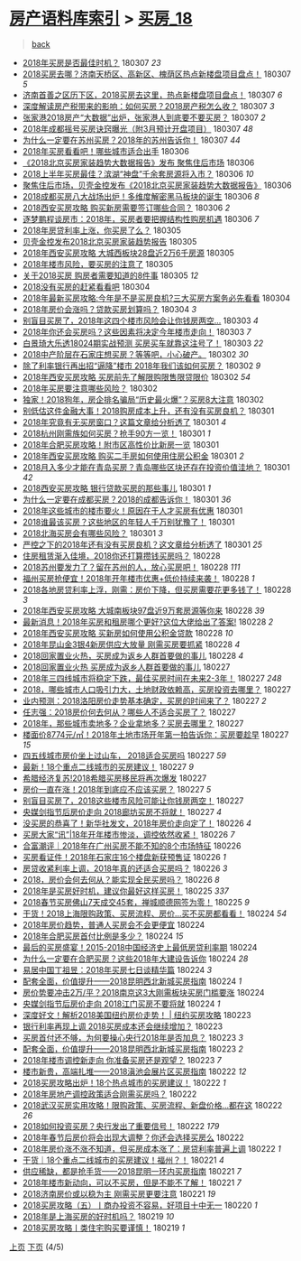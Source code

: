 [房产语料库索引](../../README.md)  > [买房_18](买房_18.md)
====
> [back](../README.md)

- [2018年买房是否最佳时机？](http://jkwz.applinzi.com/ittc/7077879369421030411.html#2018%E5%B9%B4%E4%B9%B0%E6%88%BF%E6%98%AF%E5%90%A6%E6%9C%80%E4%BD%B3%E6%97%B6%E6%9C%BA%EF%BC%9F) 180307 *23* 
- [2018买房去哪？济南天桥区、高新区、槐荫区热点新楼盘项目盘点！](http://jkwz.applinzi.com/ittc/7077867932363523078.html#2018%E4%B9%B0%E6%88%BF%E5%8E%BB%E5%93%AA%EF%BC%9F%E6%B5%8E%E5%8D%97%E5%A4%A9%E6%A1%A5%E5%8C%BA%E3%80%81%E9%AB%98%E6%96%B0%E5%8C%BA%E3%80%81%E6%A7%90%E8%8D%AB%E5%8C%BA%E7%83%AD%E7%82%B9%E6%96%B0%E6%A5%BC%E7%9B%98%E9%A1%B9%E7%9B%AE%E7%9B%98%E7%82%B9%EF%BC%81) 180307 *5* 
- [济南首善之区历下区，2018买房去这里，热点新楼盘项目盘点！](http://jkwz.applinzi.com/ittc/7077860208384934919.html#%E6%B5%8E%E5%8D%97%E9%A6%96%E5%96%84%E4%B9%8B%E5%8C%BA%E5%8E%86%E4%B8%8B%E5%8C%BA%EF%BC%8C2018%E4%B9%B0%E6%88%BF%E5%8E%BB%E8%BF%99%E9%87%8C%EF%BC%8C%E7%83%AD%E7%82%B9%E6%96%B0%E6%A5%BC%E7%9B%98%E9%A1%B9%E7%9B%AE%E7%9B%98%E7%82%B9%EF%BC%81) 180307 *6* 
- [深度解读房产税带来的影响：如何买房？2018房产税怎么收？](http://jkwz.applinzi.com/ittc/7077754504064009232.html#%E6%B7%B1%E5%BA%A6%E8%A7%A3%E8%AF%BB%E6%88%BF%E4%BA%A7%E7%A8%8E%E5%B8%A6%E6%9D%A5%E7%9A%84%E5%BD%B1%E5%93%8D%EF%BC%9A%E5%A6%82%E4%BD%95%E4%B9%B0%E6%88%BF%EF%BC%9F2018%E6%88%BF%E4%BA%A7%E7%A8%8E%E6%80%8E%E4%B9%88%E6%94%B6%EF%BC%9F) 180307 *3* 
- [张家港2018房产“大数据”出炉，张家港人到底要不要买房？](http://jkwz.applinzi.com/ittc/7077690940804580368.html#%E5%BC%A0%E5%AE%B6%E6%B8%AF2018%E6%88%BF%E4%BA%A7%E2%80%9C%E5%A4%A7%E6%95%B0%E6%8D%AE%E2%80%9D%E5%87%BA%E7%82%89%EF%BC%8C%E5%BC%A0%E5%AE%B6%E6%B8%AF%E4%BA%BA%E5%88%B0%E5%BA%95%E8%A6%81%E4%B8%8D%E8%A6%81%E4%B9%B0%E6%88%BF%EF%BC%9F) 180307 *2* 
- [2018年成都摇号买房诀窍曝光（附3月预计开盘项目）](http://jkwz.applinzi.com/ittc/7077656185006457863.html#2018%E5%B9%B4%E6%88%90%E9%83%BD%E6%91%87%E5%8F%B7%E4%B9%B0%E6%88%BF%E8%AF%80%E7%AA%8D%E6%9B%9D%E5%85%89%EF%BC%88%E9%99%843%E6%9C%88%E9%A2%84%E8%AE%A1%E5%BC%80%E7%9B%98%E9%A1%B9%E7%9B%AE%EF%BC%89) 180307 *48* 
- [为什么一定要在苏州买房？2018年的苏州告诉你！](http://jkwz.applinzi.com/ittc/7077680159048336391.html#%E4%B8%BA%E4%BB%80%E4%B9%88%E4%B8%80%E5%AE%9A%E8%A6%81%E5%9C%A8%E8%8B%8F%E5%B7%9E%E4%B9%B0%E6%88%BF%EF%BC%9F2018%E5%B9%B4%E7%9A%84%E8%8B%8F%E5%B7%9E%E5%91%8A%E8%AF%89%E4%BD%A0%EF%BC%81) 180307 *44* 
- [2018年买房看看吧！哪些城市适合出手](http://jkwz.applinzi.com/ittc/7077434196291486727.html#2018%E5%B9%B4%E4%B9%B0%E6%88%BF%E7%9C%8B%E7%9C%8B%E5%90%A7%EF%BC%81%E5%93%AA%E4%BA%9B%E5%9F%8E%E5%B8%82%E9%80%82%E5%90%88%E5%87%BA%E6%89%8B) 180306  
- [《2018北京买房家装趋势大数据报告》发布 聚焦住后市场](http://jkwz.applinzi.com/ittc/7077419083631166474.html#%E3%80%8A2018%E5%8C%97%E4%BA%AC%E4%B9%B0%E6%88%BF%E5%AE%B6%E8%A3%85%E8%B6%8B%E5%8A%BF%E5%A4%A7%E6%95%B0%E6%8D%AE%E6%8A%A5%E5%91%8A%E3%80%8B%E5%8F%91%E5%B8%83+%E8%81%9A%E7%84%A6%E4%BD%8F%E5%90%8E%E5%B8%82%E5%9C%BA) 180306  
- [2018上半年买房最佳？滨湖“神盘”千余套房源将入市？](http://jkwz.applinzi.com/ittc/7077386057064907782.html#2018%E4%B8%8A%E5%8D%8A%E5%B9%B4%E4%B9%B0%E6%88%BF%E6%9C%80%E4%BD%B3%EF%BC%9F%E6%BB%A8%E6%B9%96%E2%80%9C%E7%A5%9E%E7%9B%98%E2%80%9D%E5%8D%83%E4%BD%99%E5%A5%97%E6%88%BF%E6%BA%90%E5%B0%86%E5%85%A5%E5%B8%82%EF%BC%9F) 180306 *10* 
- [聚焦住后市场，贝壳金控发布《2018北京买房家装趋势大数据报告》](http://jkwz.applinzi.com/ittc/7077337062489719818.html#%E8%81%9A%E7%84%A6%E4%BD%8F%E5%90%8E%E5%B8%82%E5%9C%BA%EF%BC%8C%E8%B4%9D%E5%A3%B3%E9%87%91%E6%8E%A7%E5%8F%91%E5%B8%83%E3%80%8A2018%E5%8C%97%E4%BA%AC%E4%B9%B0%E6%88%BF%E5%AE%B6%E8%A3%85%E8%B6%8B%E5%8A%BF%E5%A4%A7%E6%95%B0%E6%8D%AE%E6%8A%A5%E5%91%8A%E3%80%8B) 180306  
- [2018成都买房八大战场出炉！多维度解密黑马板块的诞生](http://jkwz.applinzi.com/ittc/7077309952106693642.html#2018%E6%88%90%E9%83%BD%E4%B9%B0%E6%88%BF%E5%85%AB%E5%A4%A7%E6%88%98%E5%9C%BA%E5%87%BA%E7%82%89%EF%BC%81%E5%A4%9A%E7%BB%B4%E5%BA%A6%E8%A7%A3%E5%AF%86%E9%BB%91%E9%A9%AC%E6%9D%BF%E5%9D%97%E7%9A%84%E8%AF%9E%E7%94%9F) 180306 *8* 
- [2018西安买房攻略 购买新房需要签订哪些合同？](http://jkwz.applinzi.com/ittc/7077298386590237707.html#2018%E8%A5%BF%E5%AE%89%E4%B9%B0%E6%88%BF%E6%94%BB%E7%95%A5+%E8%B4%AD%E4%B9%B0%E6%96%B0%E6%88%BF%E9%9C%80%E8%A6%81%E7%AD%BE%E8%AE%A2%E5%93%AA%E4%BA%9B%E5%90%88%E5%90%8C%EF%BC%9F) 180306 *2* 
- [逐梦鹏程谈房市：2018年，买房者要把握结构性购房机遇](http://jkwz.applinzi.com/ittc/7077117857001636875.html#%E9%80%90%E6%A2%A6%E9%B9%8F%E7%A8%8B%E8%B0%88%E6%88%BF%E5%B8%82%EF%BC%9A2018%E5%B9%B4%EF%BC%8C%E4%B9%B0%E6%88%BF%E8%80%85%E8%A6%81%E6%8A%8A%E6%8F%A1%E7%BB%93%E6%9E%84%E6%80%A7%E8%B4%AD%E6%88%BF%E6%9C%BA%E9%81%87) 180306 *7* 
- [2018年房贷利率上涨，你买房了么？](http://jkwz.applinzi.com/ittc/7077126211920987142.html#2018%E5%B9%B4%E6%88%BF%E8%B4%B7%E5%88%A9%E7%8E%87%E4%B8%8A%E6%B6%A8%EF%BC%8C%E4%BD%A0%E4%B9%B0%E6%88%BF%E4%BA%86%E4%B9%88%EF%BC%9F) 180305  
- [贝壳金控发布2018北京买房家装趋势报告](http://jkwz.applinzi.com/ittc/7077084030581605386.html#%E8%B4%9D%E5%A3%B3%E9%87%91%E6%8E%A7%E5%8F%91%E5%B8%832018%E5%8C%97%E4%BA%AC%E4%B9%B0%E6%88%BF%E5%AE%B6%E8%A3%85%E8%B6%8B%E5%8A%BF%E6%8A%A5%E5%91%8A) 180305  
- [2018年西安买房攻略 大城西板块28盘近2万6千房源](http://jkwz.applinzi.com/ittc/7077046807316399114.html#2018%E5%B9%B4%E8%A5%BF%E5%AE%89%E4%B9%B0%E6%88%BF%E6%94%BB%E7%95%A5+%E5%A4%A7%E5%9F%8E%E8%A5%BF%E6%9D%BF%E5%9D%9728%E7%9B%98%E8%BF%912%E4%B8%876%E5%8D%83%E6%88%BF%E6%BA%90) 180305  
- [2018年楼市风险，要买房的注意了](http://jkwz.applinzi.com/ittc/7075538275307881482.html#2018%E5%B9%B4%E6%A5%BC%E5%B8%82%E9%A3%8E%E9%99%A9%EF%BC%8C%E8%A6%81%E4%B9%B0%E6%88%BF%E7%9A%84%E6%B3%A8%E6%84%8F%E4%BA%86) 180305  
- [关于2018买房 购房者需要知道的8件事](http://jkwz.applinzi.com/ittc/7076938968228955143.html#%E5%85%B3%E4%BA%8E2018%E4%B9%B0%E6%88%BF+%E8%B4%AD%E6%88%BF%E8%80%85%E9%9C%80%E8%A6%81%E7%9F%A5%E9%81%93%E7%9A%848%E4%BB%B6%E4%BA%8B) 180305 *12* 
- [2018没有买房的赶紧看看吧](http://jkwz.applinzi.com/ittc/7076607624949007376.html#2018%E6%B2%A1%E6%9C%89%E4%B9%B0%E6%88%BF%E7%9A%84%E8%B5%B6%E7%B4%A7%E7%9C%8B%E7%9C%8B%E5%90%A7) 180304  
- [2018年最新买房攻略:今年是不是买房良机?三大买房方案务必先看看](http://jkwz.applinzi.com/ittc/7076537161505833990.html#2018%E5%B9%B4%E6%9C%80%E6%96%B0%E4%B9%B0%E6%88%BF%E6%94%BB%E7%95%A5%3A%E4%BB%8A%E5%B9%B4%E6%98%AF%E4%B8%8D%E6%98%AF%E4%B9%B0%E6%88%BF%E8%89%AF%E6%9C%BA%3F%E4%B8%89%E5%A4%A7%E4%B9%B0%E6%88%BF%E6%96%B9%E6%A1%88%E5%8A%A1%E5%BF%85%E5%85%88%E7%9C%8B%E7%9C%8B) 180304  
- [2018年房价会涨吗？贷款买房划算吗？](http://jkwz.applinzi.com/ittc/7076368408855970827.html#2018%E5%B9%B4%E6%88%BF%E4%BB%B7%E4%BC%9A%E6%B6%A8%E5%90%97%EF%BC%9F%E8%B4%B7%E6%AC%BE%E4%B9%B0%E6%88%BF%E5%88%92%E7%AE%97%E5%90%97%EF%BC%9F) 180304 *3* 
- [别盲目买房了，2018年这四个楼市风险会让你钱房两空…](http://jkwz.applinzi.com/ittc/7076368335174632465.html#%E5%88%AB%E7%9B%B2%E7%9B%AE%E4%B9%B0%E6%88%BF%E4%BA%86%EF%BC%8C2018%E5%B9%B4%E8%BF%99%E5%9B%9B%E4%B8%AA%E6%A5%BC%E5%B8%82%E9%A3%8E%E9%99%A9%E4%BC%9A%E8%AE%A9%E4%BD%A0%E9%92%B1%E6%88%BF%E4%B8%A4%E7%A9%BA%E2%80%A6) 180303 *4* 
- [2018年你还会买房吗？这些因素将决定今年楼市走向！](http://jkwz.applinzi.com/ittc/7076200100944938001.html#2018%E5%B9%B4%E4%BD%A0%E8%BF%98%E4%BC%9A%E4%B9%B0%E6%88%BF%E5%90%97%EF%BC%9F%E8%BF%99%E4%BA%9B%E5%9B%A0%E7%B4%A0%E5%B0%86%E5%86%B3%E5%AE%9A%E4%BB%8A%E5%B9%B4%E6%A5%BC%E5%B8%82%E8%B5%B0%E5%90%91%EF%BC%81) 180303 *7* 
- [白景琦大乐透18024期实战预测 买房买车就靠这注号了！](http://jkwz.applinzi.com/ittc/7075885856026264587.html#%E7%99%BD%E6%99%AF%E7%90%A6%E5%A4%A7%E4%B9%90%E9%80%8F18024%E6%9C%9F%E5%AE%9E%E6%88%98%E9%A2%84%E6%B5%8B+%E4%B9%B0%E6%88%BF%E4%B9%B0%E8%BD%A6%E5%B0%B1%E9%9D%A0%E8%BF%99%E6%B3%A8%E5%8F%B7%E4%BA%86%EF%BC%81) 180303 *22* 
- [2018中产阶层在石家庄想买房？等等吧，小心破产。](http://jkwz.applinzi.com/ittc/7075847961949242379.html#2018%E4%B8%AD%E4%BA%A7%E9%98%B6%E5%B1%82%E5%9C%A8%E7%9F%B3%E5%AE%B6%E5%BA%84%E6%83%B3%E4%B9%B0%E6%88%BF%EF%BC%9F%E7%AD%89%E7%AD%89%E5%90%A7%EF%BC%8C%E5%B0%8F%E5%BF%83%E7%A0%B4%E4%BA%A7%E3%80%82) 180302 *30* 
- [除了利率银行再出招“逼降”楼市 2018年我们该如何买房？](http://jkwz.applinzi.com/ittc/7075932972761220113.html#%E9%99%A4%E4%BA%86%E5%88%A9%E7%8E%87%E9%93%B6%E8%A1%8C%E5%86%8D%E5%87%BA%E6%8B%9B%E2%80%9C%E9%80%BC%E9%99%8D%E2%80%9D%E6%A5%BC%E5%B8%82+2018%E5%B9%B4%E6%88%91%E4%BB%AC%E8%AF%A5%E5%A6%82%E4%BD%95%E4%B9%B0%E6%88%BF%EF%BC%9F) 180302 *9* 
- [2018年西安买房攻略 买房前先了解限购限售限贷限价](http://jkwz.applinzi.com/ittc/7075930267690992647.html#2018%E5%B9%B4%E8%A5%BF%E5%AE%89%E4%B9%B0%E6%88%BF%E6%94%BB%E7%95%A5+%E4%B9%B0%E6%88%BF%E5%89%8D%E5%85%88%E4%BA%86%E8%A7%A3%E9%99%90%E8%B4%AD%E9%99%90%E5%94%AE%E9%99%90%E8%B4%B7%E9%99%90%E4%BB%B7) 180302 *54* 
- [2018年买房要注意哪些风险？](http://jkwz.applinzi.com/ittc/7075903963226702858.html#2018%E5%B9%B4%E4%B9%B0%E6%88%BF%E8%A6%81%E6%B3%A8%E6%84%8F%E5%93%AA%E4%BA%9B%E9%A3%8E%E9%99%A9%EF%BC%9F) 180302  
- [独家！2018狗年，房企排名骗局“历史最火爆”？买房8大注意](http://jkwz.applinzi.com/ittc/7075832516315710475.html#%E7%8B%AC%E5%AE%B6%EF%BC%812018%E7%8B%97%E5%B9%B4%EF%BC%8C%E6%88%BF%E4%BC%81%E6%8E%92%E5%90%8D%E9%AA%97%E5%B1%80%E2%80%9C%E5%8E%86%E5%8F%B2%E6%9C%80%E7%81%AB%E7%88%86%E2%80%9D%EF%BC%9F%E4%B9%B0%E6%88%BF8%E5%A4%A7%E6%B3%A8%E6%84%8F) 180302  
- [别低估这件金融大事！2018购房成本上升，还有没有买房良机？](http://jkwz.applinzi.com/ittc/7075594044879406096.html#%E5%88%AB%E4%BD%8E%E4%BC%B0%E8%BF%99%E4%BB%B6%E9%87%91%E8%9E%8D%E5%A4%A7%E4%BA%8B%EF%BC%812018%E8%B4%AD%E6%88%BF%E6%88%90%E6%9C%AC%E4%B8%8A%E5%8D%87%EF%BC%8C%E8%BF%98%E6%9C%89%E6%B2%A1%E6%9C%89%E4%B9%B0%E6%88%BF%E8%89%AF%E6%9C%BA%EF%BC%9F) 180301  
- [2018年究竟有无买房窗口？这篇文章给分析透了](http://jkwz.applinzi.com/ittc/7075558558097998855.html#2018%E5%B9%B4%E7%A9%B6%E7%AB%9F%E6%9C%89%E6%97%A0%E4%B9%B0%E6%88%BF%E7%AA%97%E5%8F%A3%EF%BC%9F%E8%BF%99%E7%AF%87%E6%96%87%E7%AB%A0%E7%BB%99%E5%88%86%E6%9E%90%E9%80%8F%E4%BA%86) 180301 *4* 
- [2018杭州刚需族如何买房？抢手90方一览！](http://jkwz.applinzi.com/ittc/7075554869270545419.html#2018%E6%9D%AD%E5%B7%9E%E5%88%9A%E9%9C%80%E6%97%8F%E5%A6%82%E4%BD%95%E4%B9%B0%E6%88%BF%EF%BC%9F%E6%8A%A2%E6%89%8B90%E6%96%B9%E4%B8%80%E8%A7%88%EF%BC%81) 180301 *1* 
- [2018年合肥买房攻略！附市区高性价比新房一览](http://jkwz.applinzi.com/ittc/7075552661388919824.html#2018%E5%B9%B4%E5%90%88%E8%82%A5%E4%B9%B0%E6%88%BF%E6%94%BB%E7%95%A5%EF%BC%81%E9%99%84%E5%B8%82%E5%8C%BA%E9%AB%98%E6%80%A7%E4%BB%B7%E6%AF%94%E6%96%B0%E6%88%BF%E4%B8%80%E8%A7%88) 180301  
- [2018年西安买房攻略 购买二手房如何使用住房公积金](http://jkwz.applinzi.com/ittc/7075551637697725446.html#2018%E5%B9%B4%E8%A5%BF%E5%AE%89%E4%B9%B0%E6%88%BF%E6%94%BB%E7%95%A5+%E8%B4%AD%E4%B9%B0%E4%BA%8C%E6%89%8B%E6%88%BF%E5%A6%82%E4%BD%95%E4%BD%BF%E7%94%A8%E4%BD%8F%E6%88%BF%E5%85%AC%E7%A7%AF%E9%87%91) 180301 *2* 
- [2018月入多少才能在青岛买房？青岛哪些区块还存在投资价值洼地？](http://jkwz.applinzi.com/ittc/7075248403921765392.html#2018%E6%9C%88%E5%85%A5%E5%A4%9A%E5%B0%91%E6%89%8D%E8%83%BD%E5%9C%A8%E9%9D%92%E5%B2%9B%E4%B9%B0%E6%88%BF%EF%BC%9F%E9%9D%92%E5%B2%9B%E5%93%AA%E4%BA%9B%E5%8C%BA%E5%9D%97%E8%BF%98%E5%AD%98%E5%9C%A8%E6%8A%95%E8%B5%84%E4%BB%B7%E5%80%BC%E6%B4%BC%E5%9C%B0%EF%BC%9F) 180301 *42* 
- [2018西安买房攻略 银行贷款买房的那些事儿](http://jkwz.applinzi.com/ittc/7075523008754353162.html#2018%E8%A5%BF%E5%AE%89%E4%B9%B0%E6%88%BF%E6%94%BB%E7%95%A5+%E9%93%B6%E8%A1%8C%E8%B4%B7%E6%AC%BE%E4%B9%B0%E6%88%BF%E7%9A%84%E9%82%A3%E4%BA%9B%E4%BA%8B%E5%84%BF) 180301 *1* 
- [为什么一定要在成都买房？2018的成都告诉你！](http://jkwz.applinzi.com/ittc/7075517497208210449.html#%E4%B8%BA%E4%BB%80%E4%B9%88%E4%B8%80%E5%AE%9A%E8%A6%81%E5%9C%A8%E6%88%90%E9%83%BD%E4%B9%B0%E6%88%BF%EF%BC%9F2018%E7%9A%84%E6%88%90%E9%83%BD%E5%91%8A%E8%AF%89%E4%BD%A0%EF%BC%81) 180301 *36* 
- [2018年这些城市的楼市要火！原因在于人才买房有优惠](http://jkwz.applinzi.com/ittc/7075464180931232778.html#2018%E5%B9%B4%E8%BF%99%E4%BA%9B%E5%9F%8E%E5%B8%82%E7%9A%84%E6%A5%BC%E5%B8%82%E8%A6%81%E7%81%AB%EF%BC%81%E5%8E%9F%E5%9B%A0%E5%9C%A8%E4%BA%8E%E4%BA%BA%E6%89%8D%E4%B9%B0%E6%88%BF%E6%9C%89%E4%BC%98%E6%83%A0) 180301  
- [2018谁最该买房？这些地区的年轻人千万别犹豫了！](http://jkwz.applinzi.com/ittc/7075458327402513418.html#2018%E8%B0%81%E6%9C%80%E8%AF%A5%E4%B9%B0%E6%88%BF%EF%BC%9F%E8%BF%99%E4%BA%9B%E5%9C%B0%E5%8C%BA%E7%9A%84%E5%B9%B4%E8%BD%BB%E4%BA%BA%E5%8D%83%E4%B8%87%E5%88%AB%E7%8A%B9%E8%B1%AB%E4%BA%86%EF%BC%81) 180301  
- [2018北海买房会有哪些风险？](http://jkwz.applinzi.com/ittc/7075456390267405328.html#2018%E5%8C%97%E6%B5%B7%E4%B9%B0%E6%88%BF%E4%BC%9A%E6%9C%89%E5%93%AA%E4%BA%9B%E9%A3%8E%E9%99%A9%EF%BC%9F) 180301 *3* 
- [严控之下的2018年还有没有买房良机？这文章给分析透了](http://jkwz.applinzi.com/ittc/7075155748890084359.html#%E4%B8%A5%E6%8E%A7%E4%B9%8B%E4%B8%8B%E7%9A%842018%E5%B9%B4%E8%BF%98%E6%9C%89%E6%B2%A1%E6%9C%89%E4%B9%B0%E6%88%BF%E8%89%AF%E6%9C%BA%EF%BC%9F%E8%BF%99%E6%96%87%E7%AB%A0%E7%BB%99%E5%88%86%E6%9E%90%E9%80%8F%E4%BA%86) 180301 *25* 
- [住房租赁渐入佳境，2018你还打算攒钱买房吗？](http://jkwz.applinzi.com/ittc/7072956257051083787.html#%E4%BD%8F%E6%88%BF%E7%A7%9F%E8%B5%81%E6%B8%90%E5%85%A5%E4%BD%B3%E5%A2%83%EF%BC%8C2018%E4%BD%A0%E8%BF%98%E6%89%93%E7%AE%97%E6%94%92%E9%92%B1%E4%B9%B0%E6%88%BF%E5%90%97%EF%BC%9F) 180228  
- [2018苏州要发力了？留在苏州的人，放心买房吧！](http://jkwz.applinzi.com/ittc/7075198854469518346.html#2018%E8%8B%8F%E5%B7%9E%E8%A6%81%E5%8F%91%E5%8A%9B%E4%BA%86%EF%BC%9F%E7%95%99%E5%9C%A8%E8%8B%8F%E5%B7%9E%E7%9A%84%E4%BA%BA%EF%BC%8C%E6%94%BE%E5%BF%83%E4%B9%B0%E6%88%BF%E5%90%A7%EF%BC%81) 180228 *111* 
- [福州买房抢便宜！2018年开年楼市优惠+低价持续来袭！](http://jkwz.applinzi.com/ittc/7075179560016806918.html#%E7%A6%8F%E5%B7%9E%E4%B9%B0%E6%88%BF%E6%8A%A2%E4%BE%BF%E5%AE%9C%EF%BC%812018%E5%B9%B4%E5%BC%80%E5%B9%B4%E6%A5%BC%E5%B8%82%E4%BC%98%E6%83%A0%2B%E4%BD%8E%E4%BB%B7%E6%8C%81%E7%BB%AD%E6%9D%A5%E8%A2%AD%EF%BC%81) 180228 *1* 
- [2018各地房贷利率上浮，刚需：房价下降，但买房需要花更多钱了！](http://jkwz.applinzi.com/ittc/7075097284037837840.html#2018%E5%90%84%E5%9C%B0%E6%88%BF%E8%B4%B7%E5%88%A9%E7%8E%87%E4%B8%8A%E6%B5%AE%EF%BC%8C%E5%88%9A%E9%9C%80%EF%BC%9A%E6%88%BF%E4%BB%B7%E4%B8%8B%E9%99%8D%EF%BC%8C%E4%BD%86%E4%B9%B0%E6%88%BF%E9%9C%80%E8%A6%81%E8%8A%B1%E6%9B%B4%E5%A4%9A%E9%92%B1%E4%BA%86%EF%BC%81) 180228 *3* 
- [2018年西安买房攻略 大城南板块97盘近9万套房源等你来](http://jkwz.applinzi.com/ittc/7075110996232635402.html#2018%E5%B9%B4%E8%A5%BF%E5%AE%89%E4%B9%B0%E6%88%BF%E6%94%BB%E7%95%A5+%E5%A4%A7%E5%9F%8E%E5%8D%97%E6%9D%BF%E5%9D%9797%E7%9B%98%E8%BF%919%E4%B8%87%E5%A5%97%E6%88%BF%E6%BA%90%E7%AD%89%E4%BD%A0%E6%9D%A5) 180228 *39* 
- [最新消息！2018年买房和租房哪个更好?这位大佬给出了答案!](http://jkwz.applinzi.com/ittc/7075073445903991824.html#%E6%9C%80%E6%96%B0%E6%B6%88%E6%81%AF%EF%BC%812018%E5%B9%B4%E4%B9%B0%E6%88%BF%E5%92%8C%E7%A7%9F%E6%88%BF%E5%93%AA%E4%B8%AA%E6%9B%B4%E5%A5%BD%3F%E8%BF%99%E4%BD%8D%E5%A4%A7%E4%BD%AC%E7%BB%99%E5%87%BA%E4%BA%86%E7%AD%94%E6%A1%88%21) 180228 *2* 
- [2018年西安买房攻略 买新房如何使用公积金贷款](http://jkwz.applinzi.com/ittc/7075058235830961162.html#2018%E5%B9%B4%E8%A5%BF%E5%AE%89%E4%B9%B0%E6%88%BF%E6%94%BB%E7%95%A5+%E4%B9%B0%E6%96%B0%E6%88%BF%E5%A6%82%E4%BD%95%E4%BD%BF%E7%94%A8%E5%85%AC%E7%A7%AF%E9%87%91%E8%B4%B7%E6%AC%BE) 180228 *10* 
- [2018年昆山金3银4新房供应大放量 刚需买房要抓紧](http://jkwz.applinzi.com/ittc/7075023532331631633.html#2018%E5%B9%B4%E6%98%86%E5%B1%B1%E9%87%913%E9%93%B64%E6%96%B0%E6%88%BF%E4%BE%9B%E5%BA%94%E5%A4%A7%E6%94%BE%E9%87%8F+%E5%88%9A%E9%9C%80%E4%B9%B0%E6%88%BF%E8%A6%81%E6%8A%93%E7%B4%A7) 180228 *4* 
- [2018回家置业火热，买房成为返乡人群首要做的事儿](http://jkwz.applinzi.com/ittc/7074935982682276870.html#2018%E5%9B%9E%E5%AE%B6%E7%BD%AE%E4%B8%9A%E7%81%AB%E7%83%AD%EF%BC%8C%E4%B9%B0%E6%88%BF%E6%88%90%E4%B8%BA%E8%BF%94%E4%B9%A1%E4%BA%BA%E7%BE%A4%E9%A6%96%E8%A6%81%E5%81%9A%E7%9A%84%E4%BA%8B%E5%84%BF) 180228 *4* 
- [2018回家置业火热 买房成为返乡人群首要做的事儿](http://jkwz.applinzi.com/ittc/7074879983241921547.html#2018%E5%9B%9E%E5%AE%B6%E7%BD%AE%E4%B8%9A%E7%81%AB%E7%83%AD+%E4%B9%B0%E6%88%BF%E6%88%90%E4%B8%BA%E8%BF%94%E4%B9%A1%E4%BA%BA%E7%BE%A4%E9%A6%96%E8%A6%81%E5%81%9A%E7%9A%84%E4%BA%8B%E5%84%BF) 180227  
- [2018年三四线城市将稳定下跌，最佳买房时间在未来2-3年！](http://jkwz.applinzi.com/ittc/7074799965056795664.html#2018%E5%B9%B4%E4%B8%89%E5%9B%9B%E7%BA%BF%E5%9F%8E%E5%B8%82%E5%B0%86%E7%A8%B3%E5%AE%9A%E4%B8%8B%E8%B7%8C%EF%BC%8C%E6%9C%80%E4%BD%B3%E4%B9%B0%E6%88%BF%E6%97%B6%E9%97%B4%E5%9C%A8%E6%9C%AA%E6%9D%A52-3%E5%B9%B4%EF%BC%81) 180227 *248* 
- [2018，哪些城市人口吸引力大，土地财政依赖高，买房投资去哪里？](http://jkwz.applinzi.com/ittc/7074832526676067335.html#2018%EF%BC%8C%E5%93%AA%E4%BA%9B%E5%9F%8E%E5%B8%82%E4%BA%BA%E5%8F%A3%E5%90%B8%E5%BC%95%E5%8A%9B%E5%A4%A7%EF%BC%8C%E5%9C%9F%E5%9C%B0%E8%B4%A2%E6%94%BF%E4%BE%9D%E8%B5%96%E9%AB%98%EF%BC%8C%E4%B9%B0%E6%88%BF%E6%8A%95%E8%B5%84%E5%8E%BB%E5%93%AA%E9%87%8C%EF%BC%9F) 180227  
- [业内预测：2018洛阳房价走势基本确定，买房的时间来了？](http://jkwz.applinzi.com/ittc/7074804852465337360.html#%E4%B8%9A%E5%86%85%E9%A2%84%E6%B5%8B%EF%BC%9A2018%E6%B4%9B%E9%98%B3%E6%88%BF%E4%BB%B7%E8%B5%B0%E5%8A%BF%E5%9F%BA%E6%9C%AC%E7%A1%AE%E5%AE%9A%EF%BC%8C%E4%B9%B0%E6%88%BF%E7%9A%84%E6%97%B6%E9%97%B4%E6%9D%A5%E4%BA%86%EF%BC%9F) 180227 *2* 
- [任志强：2018房价何去何从？哪些人不适合买房了？](http://jkwz.applinzi.com/ittc/7074793104924476427.html#%E4%BB%BB%E5%BF%97%E5%BC%BA%EF%BC%9A2018%E6%88%BF%E4%BB%B7%E4%BD%95%E5%8E%BB%E4%BD%95%E4%BB%8E%EF%BC%9F%E5%93%AA%E4%BA%9B%E4%BA%BA%E4%B8%8D%E9%80%82%E5%90%88%E4%B9%B0%E6%88%BF%E4%BA%86%EF%BC%9F) 180227  
- [2018年，那些城市卖地多？企业拿地多？买房去哪里？](http://jkwz.applinzi.com/ittc/7074790994359092235.html#2018%E5%B9%B4%EF%BC%8C%E9%82%A3%E4%BA%9B%E5%9F%8E%E5%B8%82%E5%8D%96%E5%9C%B0%E5%A4%9A%EF%BC%9F%E4%BC%81%E4%B8%9A%E6%8B%BF%E5%9C%B0%E5%A4%9A%EF%BC%9F%E4%B9%B0%E6%88%BF%E5%8E%BB%E5%93%AA%E9%87%8C%EF%BC%9F) 180227  
- [楼面价8774元/㎡！2018年土地市场开年第一拍告诉你：买房要趁早](http://jkwz.applinzi.com/ittc/7074786969936987142.html#%E6%A5%BC%E9%9D%A2%E4%BB%B78774%E5%85%83%2F%E3%8E%A1%EF%BC%812018%E5%B9%B4%E5%9C%9F%E5%9C%B0%E5%B8%82%E5%9C%BA%E5%BC%80%E5%B9%B4%E7%AC%AC%E4%B8%80%E6%8B%8D%E5%91%8A%E8%AF%89%E4%BD%A0%EF%BC%9A%E4%B9%B0%E6%88%BF%E8%A6%81%E8%B6%81%E6%97%A9) 180227 *15* 
- [四五线城市房价坐上过山车， 2018适合买房吗](http://jkwz.applinzi.com/ittc/7074775741487383568.html#%E5%9B%9B%E4%BA%94%E7%BA%BF%E5%9F%8E%E5%B8%82%E6%88%BF%E4%BB%B7%E5%9D%90%E4%B8%8A%E8%BF%87%E5%B1%B1%E8%BD%A6%EF%BC%8C+2018%E9%80%82%E5%90%88%E4%B9%B0%E6%88%BF%E5%90%97) 180227 *59* 
- [最新！18个重点二线城市的买房建议！](http://jkwz.applinzi.com/ittc/7074772743692485643.html#%E6%9C%80%E6%96%B0%EF%BC%8118%E4%B8%AA%E9%87%8D%E7%82%B9%E4%BA%8C%E7%BA%BF%E5%9F%8E%E5%B8%82%E7%9A%84%E4%B9%B0%E6%88%BF%E5%BB%BA%E8%AE%AE%EF%BC%81) 180227 *9* 
- [希腊经济复苏!2018希腊买房移民将再次爆发](http://jkwz.applinzi.com/ittc/7074758498397455370.html#%E5%B8%8C%E8%85%8A%E7%BB%8F%E6%B5%8E%E5%A4%8D%E8%8B%8F%212018%E5%B8%8C%E8%85%8A%E4%B9%B0%E6%88%BF%E7%A7%BB%E6%B0%91%E5%B0%86%E5%86%8D%E6%AC%A1%E7%88%86%E5%8F%91) 180227  
- [房价一直在涨！2018年到底应不应该买房？](http://jkwz.applinzi.com/ittc/7074694760898233351.html#%E6%88%BF%E4%BB%B7%E4%B8%80%E7%9B%B4%E5%9C%A8%E6%B6%A8%EF%BC%812018%E5%B9%B4%E5%88%B0%E5%BA%95%E5%BA%94%E4%B8%8D%E5%BA%94%E8%AF%A5%E4%B9%B0%E6%88%BF%EF%BC%9F) 180227 *5* 
- [别盲目买房了，2018这些楼市风险可能让你钱房两空！](http://jkwz.applinzi.com/ittc/7074682875792589840.html#%E5%88%AB%E7%9B%B2%E7%9B%AE%E4%B9%B0%E6%88%BF%E4%BA%86%EF%BC%8C2018%E8%BF%99%E4%BA%9B%E6%A5%BC%E5%B8%82%E9%A3%8E%E9%99%A9%E5%8F%AF%E8%83%BD%E8%AE%A9%E4%BD%A0%E9%92%B1%E6%88%BF%E4%B8%A4%E7%A9%BA%EF%BC%81) 180227  
- [央媒剑指节后房价走向 2018廊坊买房不将就！](http://jkwz.applinzi.com/ittc/7074591164043101200.html#%E5%A4%AE%E5%AA%92%E5%89%91%E6%8C%87%E8%8A%82%E5%90%8E%E6%88%BF%E4%BB%B7%E8%B5%B0%E5%90%91+2018%E5%BB%8A%E5%9D%8A%E4%B9%B0%E6%88%BF%E4%B8%8D%E5%B0%86%E5%B0%B1%EF%BC%81) 180227 *4* 
- [没买房的恭喜了！新华社发文，2018年房价走向定了！](http://jkwz.applinzi.com/ittc/7074442038915630096.html#%E6%B2%A1%E4%B9%B0%E6%88%BF%E7%9A%84%E6%81%AD%E5%96%9C%E4%BA%86%EF%BC%81%E6%96%B0%E5%8D%8E%E7%A4%BE%E5%8F%91%E6%96%87%EF%BC%8C2018%E5%B9%B4%E6%88%BF%E4%BB%B7%E8%B5%B0%E5%90%91%E5%AE%9A%E4%BA%86%EF%BC%81) 180226 *4* 
- [买房大家“讯”|18年开年楼市惨淡，调控依然收紧！](http://jkwz.applinzi.com/ittc/7074399219538723856.html#%E4%B9%B0%E6%88%BF%E5%A4%A7%E5%AE%B6%E2%80%9C%E8%AE%AF%E2%80%9D%7C18%E5%B9%B4%E5%BC%80%E5%B9%B4%E6%A5%BC%E5%B8%82%E6%83%A8%E6%B7%A1%EF%BC%8C%E8%B0%83%E6%8E%A7%E4%BE%9D%E7%84%B6%E6%94%B6%E7%B4%A7%EF%BC%81) 180226 *7* 
- [合富潮评｜2018年在广州买房不能不知的8个市场特征](http://jkwz.applinzi.com/ittc/7074338331163100166.html#%E5%90%88%E5%AF%8C%E6%BD%AE%E8%AF%84%EF%BD%9C2018%E5%B9%B4%E5%9C%A8%E5%B9%BF%E5%B7%9E%E4%B9%B0%E6%88%BF%E4%B8%8D%E8%83%BD%E4%B8%8D%E7%9F%A5%E7%9A%848%E4%B8%AA%E5%B8%82%E5%9C%BA%E7%89%B9%E5%BE%81) 180226  
- [买房看证件！2018年石家庄16个楼盘新获预售证](http://jkwz.applinzi.com/ittc/7074337693092021264.html#%E4%B9%B0%E6%88%BF%E7%9C%8B%E8%AF%81%E4%BB%B6%EF%BC%812018%E5%B9%B4%E7%9F%B3%E5%AE%B6%E5%BA%8416%E4%B8%AA%E6%A5%BC%E7%9B%98%E6%96%B0%E8%8E%B7%E9%A2%84%E5%94%AE%E8%AF%81) 180226 *1* 
- [房贷收紧利率上调，2018年真的还适合买房吗？](http://jkwz.applinzi.com/ittc/7074313712192455691.html#%E6%88%BF%E8%B4%B7%E6%94%B6%E7%B4%A7%E5%88%A9%E7%8E%87%E4%B8%8A%E8%B0%83%EF%BC%8C2018%E5%B9%B4%E7%9C%9F%E7%9A%84%E8%BF%98%E9%80%82%E5%90%88%E4%B9%B0%E6%88%BF%E5%90%97%EF%BC%9F) 180226 *3* 
- [2018，房价会何去何从？能实现全民买房吗？](http://jkwz.applinzi.com/ittc/7074301446340477963.html#2018%EF%BC%8C%E6%88%BF%E4%BB%B7%E4%BC%9A%E4%BD%95%E5%8E%BB%E4%BD%95%E4%BB%8E%EF%BC%9F%E8%83%BD%E5%AE%9E%E7%8E%B0%E5%85%A8%E6%B0%91%E4%B9%B0%E6%88%BF%E5%90%97%EF%BC%9F) 180226 *8* 
- [2018年是买房好时机，建议你最好这样买房！](http://jkwz.applinzi.com/ittc/7074131259674854417.html#2018%E5%B9%B4%E6%98%AF%E4%B9%B0%E6%88%BF%E5%A5%BD%E6%97%B6%E6%9C%BA%EF%BC%8C%E5%BB%BA%E8%AE%AE%E4%BD%A0%E6%9C%80%E5%A5%BD%E8%BF%99%E6%A0%B7%E4%B9%B0%E6%88%BF%EF%BC%81) 180225 *337* 
- [2018春节买房佛山7天成交45套，禅城顺德网签为零！](http://jkwz.applinzi.com/ittc/7073943491417998346.html#2018%E6%98%A5%E8%8A%82%E4%B9%B0%E6%88%BF%E4%BD%9B%E5%B1%B17%E5%A4%A9%E6%88%90%E4%BA%A445%E5%A5%97%EF%BC%8C%E7%A6%85%E5%9F%8E%E9%A1%BA%E5%BE%B7%E7%BD%91%E7%AD%BE%E4%B8%BA%E9%9B%B6%EF%BC%81) 180225 *9* 
- [干货！2018上海限购政策、买房流程、房价…买不买房都看看！](http://jkwz.applinzi.com/ittc/7073771268581360646.html#%E5%B9%B2%E8%B4%A7%EF%BC%812018%E4%B8%8A%E6%B5%B7%E9%99%90%E8%B4%AD%E6%94%BF%E7%AD%96%E3%80%81%E4%B9%B0%E6%88%BF%E6%B5%81%E7%A8%8B%E3%80%81%E6%88%BF%E4%BB%B7%E2%80%A6%E4%B9%B0%E4%B8%8D%E4%B9%B0%E6%88%BF%E9%83%BD%E7%9C%8B%E7%9C%8B%EF%BC%81) 180224 *54* 
- [2018年房价趋势，普通人买房会不会更便宜](http://jkwz.applinzi.com/ittc/7073731609201476619.html#2018%E5%B9%B4%E6%88%BF%E4%BB%B7%E8%B6%8B%E5%8A%BF%EF%BC%8C%E6%99%AE%E9%80%9A%E4%BA%BA%E4%B9%B0%E6%88%BF%E4%BC%9A%E4%B8%8D%E4%BC%9A%E6%9B%B4%E4%BE%BF%E5%AE%9C) 180224  
- [2018年合肥买房首付比例是多少？](http://jkwz.applinzi.com/ittc/7073720446606656528.html#2018%E5%B9%B4%E5%90%88%E8%82%A5%E4%B9%B0%E6%88%BF%E9%A6%96%E4%BB%98%E6%AF%94%E4%BE%8B%E6%98%AF%E5%A4%9A%E5%B0%91%EF%BC%9F) 180224 *15* 
- [最后的买房盛宴！2015-2018中国经济史上最低房贷利率期](http://jkwz.applinzi.com/ittc/7073692682067379210.html#%E6%9C%80%E5%90%8E%E7%9A%84%E4%B9%B0%E6%88%BF%E7%9B%9B%E5%AE%B4%EF%BC%812015-2018%E4%B8%AD%E5%9B%BD%E7%BB%8F%E6%B5%8E%E5%8F%B2%E4%B8%8A%E6%9C%80%E4%BD%8E%E6%88%BF%E8%B4%B7%E5%88%A9%E7%8E%87%E6%9C%9F) 180224  
- [为什么一定要在合肥买房？这些2018年大建设告诉你](http://jkwz.applinzi.com/ittc/7073644923037680646.html#%E4%B8%BA%E4%BB%80%E4%B9%88%E4%B8%80%E5%AE%9A%E8%A6%81%E5%9C%A8%E5%90%88%E8%82%A5%E4%B9%B0%E6%88%BF%EF%BC%9F%E8%BF%99%E4%BA%9B2018%E5%B9%B4%E5%A4%A7%E5%BB%BA%E8%AE%BE%E5%91%8A%E8%AF%89%E4%BD%A0) 180224 *28* 
- [易居中国丁祖昱：2018年买房七日谈精华篇](http://jkwz.applinzi.com/ittc/7073632325739217931.html#%E6%98%93%E5%B1%85%E4%B8%AD%E5%9B%BD%E4%B8%81%E7%A5%96%E6%98%B1%EF%BC%9A2018%E5%B9%B4%E4%B9%B0%E6%88%BF%E4%B8%83%E6%97%A5%E8%B0%88%E7%B2%BE%E5%8D%8E%E7%AF%87) 180224 *3* 
- [配套全面，价值提升——2018昆明西北新城买房指南](http://jkwz.applinzi.com/ittc/7073608902946325521.html#%E9%85%8D%E5%A5%97%E5%85%A8%E9%9D%A2%EF%BC%8C%E4%BB%B7%E5%80%BC%E6%8F%90%E5%8D%87%E2%80%94%E2%80%942018%E6%98%86%E6%98%8E%E8%A5%BF%E5%8C%97%E6%96%B0%E5%9F%8E%E4%B9%B0%E6%88%BF%E6%8C%87%E5%8D%97) 180224 *1* 
- [房价势要冲击2万/平？2018南京这3大刚需板块买房门槛要涨](http://jkwz.applinzi.com/ittc/7073578125990822929.html#%E6%88%BF%E4%BB%B7%E5%8A%BF%E8%A6%81%E5%86%B2%E5%87%BB2%E4%B8%87%2F%E5%B9%B3%EF%BC%9F2018%E5%8D%97%E4%BA%AC%E8%BF%993%E5%A4%A7%E5%88%9A%E9%9C%80%E6%9D%BF%E5%9D%97%E4%B9%B0%E6%88%BF%E9%97%A8%E6%A7%9B%E8%A6%81%E6%B6%A8) 180224  
- [央媒剑指节后房价走向 2018江门买房不要将就](http://jkwz.applinzi.com/ittc/7073574850558166032.html#%E5%A4%AE%E5%AA%92%E5%89%91%E6%8C%87%E8%8A%82%E5%90%8E%E6%88%BF%E4%BB%B7%E8%B5%B0%E5%90%91+2018%E6%B1%9F%E9%97%A8%E4%B9%B0%E6%88%BF%E4%B8%8D%E8%A6%81%E5%B0%86%E5%B0%B1) 180224 *1* 
- [深度好文！解析2018美国纽约房价走势！ | 纽约买房攻略](http://jkwz.applinzi.com/ittc/7073370777867256838.html#%E6%B7%B1%E5%BA%A6%E5%A5%BD%E6%96%87%EF%BC%81%E8%A7%A3%E6%9E%902018%E7%BE%8E%E5%9B%BD%E7%BA%BD%E7%BA%A6%E6%88%BF%E4%BB%B7%E8%B5%B0%E5%8A%BF%EF%BC%81+%7C+%E7%BA%BD%E7%BA%A6%E4%B9%B0%E6%88%BF%E6%94%BB%E7%95%A5) 180223  
- [银行利率再现上调 2018买房成本还会继续增加？](http://jkwz.applinzi.com/ittc/7073331752355759120.html#%E9%93%B6%E8%A1%8C%E5%88%A9%E7%8E%87%E5%86%8D%E7%8E%B0%E4%B8%8A%E8%B0%83+2018%E4%B9%B0%E6%88%BF%E6%88%90%E6%9C%AC%E8%BF%98%E4%BC%9A%E7%BB%A7%E7%BB%AD%E5%A2%9E%E5%8A%A0%EF%BC%9F) 180223  
- [买房首付还不够，为何要操心央行2018年是否加息？](http://jkwz.applinzi.com/ittc/7073331430900106256.html#%E4%B9%B0%E6%88%BF%E9%A6%96%E4%BB%98%E8%BF%98%E4%B8%8D%E5%A4%9F%EF%BC%8C%E4%B8%BA%E4%BD%95%E8%A6%81%E6%93%8D%E5%BF%83%E5%A4%AE%E8%A1%8C2018%E5%B9%B4%E6%98%AF%E5%90%A6%E5%8A%A0%E6%81%AF%EF%BC%9F) 180223 *3* 
- [配套全面，价值提升——2018昆明西北新城买房指南](http://jkwz.applinzi.com/ittc/7073307013776147463.html#%E9%85%8D%E5%A5%97%E5%85%A8%E9%9D%A2%EF%BC%8C%E4%BB%B7%E5%80%BC%E6%8F%90%E5%8D%87%E2%80%94%E2%80%942018%E6%98%86%E6%98%8E%E8%A5%BF%E5%8C%97%E6%96%B0%E5%9F%8E%E4%B9%B0%E6%88%BF%E6%8C%87%E5%8D%97) 180223 *2* 
- [2018年楼市调控新走向 你准备买房还是观望？](http://jkwz.applinzi.com/ittc/7073233316797219856.html#2018%E5%B9%B4%E6%A5%BC%E5%B8%82%E8%B0%83%E6%8E%A7%E6%96%B0%E8%B5%B0%E5%90%91+%E4%BD%A0%E5%87%86%E5%A4%87%E4%B9%B0%E6%88%BF%E8%BF%98%E6%98%AF%E8%A7%82%E6%9C%9B%EF%BC%9F) 180223 *7* 
- [楼市新贵，高端扎堆——2018滇池会展片区买房指南](http://jkwz.applinzi.com/ittc/7073016448190776330.html#%E6%A5%BC%E5%B8%82%E6%96%B0%E8%B4%B5%EF%BC%8C%E9%AB%98%E7%AB%AF%E6%89%8E%E5%A0%86%E2%80%94%E2%80%942018%E6%BB%87%E6%B1%A0%E4%BC%9A%E5%B1%95%E7%89%87%E5%8C%BA%E4%B9%B0%E6%88%BF%E6%8C%87%E5%8D%97) 180222 *12* 
- [2018买房攻略出炉！18个热点城市的买房建议！](http://jkwz.applinzi.com/ittc/7073010155816223754.html#2018%E4%B9%B0%E6%88%BF%E6%94%BB%E7%95%A5%E5%87%BA%E7%82%89%EF%BC%8118%E4%B8%AA%E7%83%AD%E7%82%B9%E5%9F%8E%E5%B8%82%E7%9A%84%E4%B9%B0%E6%88%BF%E5%BB%BA%E8%AE%AE%EF%BC%81) 180222 *1* 
- [2018年房地产调控政策适合刚需买房吗？](http://jkwz.applinzi.com/ittc/7072544798747919370.html#2018%E5%B9%B4%E6%88%BF%E5%9C%B0%E4%BA%A7%E8%B0%83%E6%8E%A7%E6%94%BF%E7%AD%96%E9%80%82%E5%90%88%E5%88%9A%E9%9C%80%E4%B9%B0%E6%88%BF%E5%90%97%EF%BC%9F) 180222  
- [2018武汉买房实用攻略！限购政策、买房流程、新盘价格…都在这](http://jkwz.applinzi.com/ittc/7072877179598013446.html#2018%E6%AD%A6%E6%B1%89%E4%B9%B0%E6%88%BF%E5%AE%9E%E7%94%A8%E6%94%BB%E7%95%A5%EF%BC%81%E9%99%90%E8%B4%AD%E6%94%BF%E7%AD%96%E3%80%81%E4%B9%B0%E6%88%BF%E6%B5%81%E7%A8%8B%E3%80%81%E6%96%B0%E7%9B%98%E4%BB%B7%E6%A0%BC%E2%80%A6%E9%83%BD%E5%9C%A8%E8%BF%99) 180222 *26* 
- [2018如何投资买房？央行发出了重要信号！](http://jkwz.applinzi.com/ittc/7072867905962509323.html#2018%E5%A6%82%E4%BD%95%E6%8A%95%E8%B5%84%E4%B9%B0%E6%88%BF%EF%BC%9F%E5%A4%AE%E8%A1%8C%E5%8F%91%E5%87%BA%E4%BA%86%E9%87%8D%E8%A6%81%E4%BF%A1%E5%8F%B7%EF%BC%81) 180222 *179* 
- [2018年春节后房价将会出现大调整？你还会选择买房么](http://jkwz.applinzi.com/ittc/7072844162577990663.html#2018%E5%B9%B4%E6%98%A5%E8%8A%82%E5%90%8E%E6%88%BF%E4%BB%B7%E5%B0%86%E4%BC%9A%E5%87%BA%E7%8E%B0%E5%A4%A7%E8%B0%83%E6%95%B4%EF%BC%9F%E4%BD%A0%E8%BF%98%E4%BC%9A%E9%80%89%E6%8B%A9%E4%B9%B0%E6%88%BF%E4%B9%88) 180222  
- [2018年房价涨不涨不知道，但买房成本涨了：房贷利率普遍上调](http://jkwz.applinzi.com/ittc/7072667548531557382.html#2018%E5%B9%B4%E6%88%BF%E4%BB%B7%E6%B6%A8%E4%B8%8D%E6%B6%A8%E4%B8%8D%E7%9F%A5%E9%81%93%EF%BC%8C%E4%BD%86%E4%B9%B0%E6%88%BF%E6%88%90%E6%9C%AC%E6%B6%A8%E4%BA%86%EF%BC%9A%E6%88%BF%E8%B4%B7%E5%88%A9%E7%8E%87%E6%99%AE%E9%81%8D%E4%B8%8A%E8%B0%83) 180222 *1* 
- [干货｜18个重点二线城市的买房建议！福州？！](http://jkwz.applinzi.com/ittc/7072627820583191568.html#%E5%B9%B2%E8%B4%A7%EF%BD%9C18%E4%B8%AA%E9%87%8D%E7%82%B9%E4%BA%8C%E7%BA%BF%E5%9F%8E%E5%B8%82%E7%9A%84%E4%B9%B0%E6%88%BF%E5%BB%BA%E8%AE%AE%EF%BC%81%E7%A6%8F%E5%B7%9E%EF%BC%9F%EF%BC%81) 180221 *4* 
- [供应稀缺，都是抢手货——2018昆明一环内买房指南](http://jkwz.applinzi.com/ittc/7072602904538383371.html#%E4%BE%9B%E5%BA%94%E7%A8%80%E7%BC%BA%EF%BC%8C%E9%83%BD%E6%98%AF%E6%8A%A2%E6%89%8B%E8%B4%A7%E2%80%94%E2%80%942018%E6%98%86%E6%98%8E%E4%B8%80%E7%8E%AF%E5%86%85%E4%B9%B0%E6%88%BF%E6%8C%87%E5%8D%97) 180221 *7* 
- [2018年楼市新动向，可以不买房，但是不能不了解！](http://jkwz.applinzi.com/ittc/7072455067448116234.html#2018%E5%B9%B4%E6%A5%BC%E5%B8%82%E6%96%B0%E5%8A%A8%E5%90%91%EF%BC%8C%E5%8F%AF%E4%BB%A5%E4%B8%8D%E4%B9%B0%E6%88%BF%EF%BC%8C%E4%BD%86%E6%98%AF%E4%B8%8D%E8%83%BD%E4%B8%8D%E4%BA%86%E8%A7%A3%EF%BC%81) 180221 *7* 
- [2018济南房价或以稳为主 刚需买房更要注意](http://jkwz.applinzi.com/ittc/7072452736136512528.html#2018%E6%B5%8E%E5%8D%97%E6%88%BF%E4%BB%B7%E6%88%96%E4%BB%A5%E7%A8%B3%E4%B8%BA%E4%B8%BB+%E5%88%9A%E9%9C%80%E4%B9%B0%E6%88%BF%E6%9B%B4%E8%A6%81%E6%B3%A8%E6%84%8F) 180221 *19* 
- [2018买房攻略（五）丨商办投资不容易，好项目十中无一](http://jkwz.applinzi.com/ittc/7072107608695899153.html#2018%E4%B9%B0%E6%88%BF%E6%94%BB%E7%95%A5%EF%BC%88%E4%BA%94%EF%BC%89%E4%B8%A8%E5%95%86%E5%8A%9E%E6%8A%95%E8%B5%84%E4%B8%8D%E5%AE%B9%E6%98%93%EF%BC%8C%E5%A5%BD%E9%A1%B9%E7%9B%AE%E5%8D%81%E4%B8%AD%E6%97%A0%E4%B8%80) 180220 *1* 
- [2018年是上海买房的好时机吗？](http://jkwz.applinzi.com/ittc/7071570804045513735.html#2018%E5%B9%B4%E6%98%AF%E4%B8%8A%E6%B5%B7%E4%B9%B0%E6%88%BF%E7%9A%84%E5%A5%BD%E6%97%B6%E6%9C%BA%E5%90%97%EF%BC%9F) 180219 *10* 
- [2018买房攻略丨类住宅购买要谨慎！](http://jkwz.applinzi.com/ittc/7071707480227054599.html#2018%E4%B9%B0%E6%88%BF%E6%94%BB%E7%95%A5%E4%B8%A8%E7%B1%BB%E4%BD%8F%E5%AE%85%E8%B4%AD%E4%B9%B0%E8%A6%81%E8%B0%A8%E6%85%8E%EF%BC%81) 180219 *1* 


 [上页](买房_18.md) [下页](买房_183.md)          (4/5)